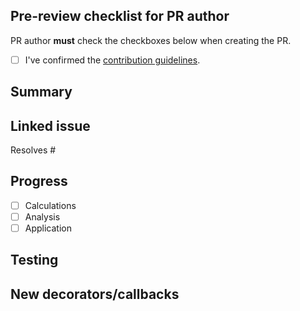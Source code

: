 <!--
Thank you for contributing! To help us out with reviewing, please consider the following:

- Does this pull request include a summary of the change (see below)?
- Does this pull request include a descriptive title?
- Does this pull request link to a "new benchmark" issue (see below)?
-->

## Pre-review checklist for PR author

PR author **must** check the checkboxes below when creating the PR.

- [ ] I've confirmed the [contribution guidelines](https://github.com/ddmms/mlip-testing/blob/main/contributing.md).

## Summary

<!-- Summarise the new benchmark. This can be brief, as most information should be in the linked issue. -->

## Linked issue

<!-- Enter the number of the issue this resolves. This should be labelled as "new benchmark" -->
Resolves #

## Progress

<!-- Which aspects of the new benchmark are complete? -->
- [ ] Calculations
- [ ] Analysis
- [ ] Application

## Testing

<!-- Which models have you tested your benchmark on? -->

## New decorators/callbacks

<!-- Are new callbacks required for the interactivity you need? -->
